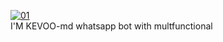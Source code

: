   <a href="https://ibb.co/N6NMDtn"><img src="https://telegra.ph/file/88ad273e040f262fe69ad.jpg" alt="01" border="0" /></a>                     
I'M KEVOO-md whatsapp bot with multfunctional 
